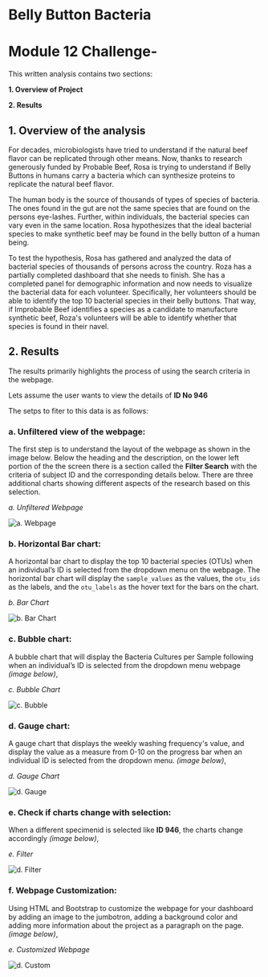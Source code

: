 # Belly Button Bacteria
# Module 12 Challenge-

This written analysis contains two sections:

**1. Overview of Project**

**2. Results**

## 1. Overview of the analysis

For decades, microbiologists have tried to understand if the natural beef flavor can be replicated through other means. Now, thanks to research generously funded by Probable Beef, Rosa is trying to understand if Belly Buttons in humans carry a bacteria which can synthesize proteins to replicate the natural beef flavor.

The human body is the source of thousands of types of species of bacteria. The ones found in the gut are not the same species that are found on the persons eye-lashes. Further, within individuals, the bacterial species can vary even in the same location. Rosa hypothesizes that the ideal bacterial species to make synthetic beef may be found in the belly button of a human being.

To test the hypothesis, Rosa has gathered and analyzed the data of bacterial species of thousands of persons across the country. Roza has a partially completed dashboard that she needs to finish. She has a completed panel for demographic information and now needs to visualize the bacterial data for each volunteer. Specifically, her volunteers should be able to identify the top 10 bacterial species in their belly buttons. That way, if Improbable Beef identifies a species as a candidate to manufacture synthetic beef, Roza's volunteers will be able to identify whether that species is found in their navel.

## 2. Results

The results primarily highlights the process of using the search criteria in the webpage. 

Lets assume the user wants to view the details of **ID No 946**

The setps to fiter to this data is as follows:
### **a. Unfiltered view of the webpage:**

The first step is to understand the layout of the webpage as shown in the image below. Below the heading and the description, on the lower left portion of the the screen there is a section called the **Filter Search** with the criteria of subject ID and the corresponding details below. There are three additional charts showing different aspects of the research based on this selection.

*a. Unfiltered Webpage*

![a. Webpage](Resources/Belly_0.png)

### **b. Horizontal Bar chart:**

A horizontal bar chart to display the top 10 bacterial species (OTUs) when an individual’s ID is selected from the dropdown menu on the webpage. The horizontal bar chart will display the `sample_values` as the values, the `otu_ids` as the labels, and the `otu_labels` as the hover text for the bars on the chart.

*b. Bar Chart*

![b. Bar Chart](Resources/Belly_1.png)

### **c. Bubble chart:**

 A bubble chart that will display the Bacteria Cultures per Sample following when an individual’s ID is selected from the dropdown menu webpage *(image below)*,

*c. Bubble Chart*

![c. Bubble](Resources/Belly_2.png)

### **d. Gauge chart:**

A gauge chart that displays the weekly washing frequency's value, and display the value as a measure from 0-10 on the progress bar when an individual ID is selected from the dropdown menu.  *(image below)*,

*d. Gauge Chart*

![d. Gauge](Resources/Belly_3.png)

### **e. Check if charts change with selection:**

When a different specimenid is selected like **ID 946**, the charts change accordingly  *(image below)*,

*e. Filter*

![d. Filter](Resources/Belly_4.png)

### **f. Webpage Customization:**

Using HTML and Bootstrap to customize the webpage for your dashboard by adding an image to the jumbotron, adding a background color and adding  more information about the project as a paragraph on the page.  *(image below)*,

*e. Customized Webpage*

![d. Custom](Resources/Belly_5.png)




